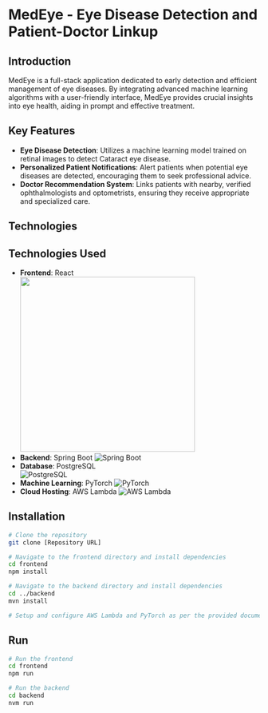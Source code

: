 # MedEye - Eye Disease Detection and Patient-Doctor Linkup

## Introduction

MedEye is a full-stack application dedicated to early detection and efficient management of eye diseases. By integrating advanced machine learning algorithms with a user-friendly interface, MedEye provides crucial insights into eye health, aiding in prompt and effective treatment.

## Key Features

- **Eye Disease Detection**: Utilizes a machine learning model trained on retinal images to detect Cataract eye disease.
- **Personalized Patient Notifications**: Alert patients when potential eye diseases are detected, encouraging them to seek professional advice.
- **Doctor Recommendation System**: Links patients with nearby, verified ophthalmologists and optometrists, ensuring they receive appropriate and specialized care.

## Technologies

## Technologies Used

- **Frontend**: React
  <br/>
  <img src="https://upload.wikimedia.org/wikipedia/commons/thumb/a/a7/React-icon.svg/1200px-React-icon.svg.png" width="350px">
  <br/>
- **Backend**: Spring Boot ![Spring Boot](https://miro.medium.com/v2/resize:fit:700/0*R60lnmJl4hanOBaJ.png)
- **Database**: PostgreSQL
  <br/>
  ![PostgreSQL](https://www.turnkeylinux.org/files/images/postgresql-logo-for-blog.png)
  <br/>
- **Machine Learning**: PyTorch ![PyTorch](https://lembarque.com/fichiers/images/articles/pyTorch.png)
- **Cloud Hosting**: AWS Lambda ![AWS Lambda](https://pro.guslyon.fr/static/aws-lambda-2b1d0cba70279a419837ee007571761d.png)

## Installation

```bash
# Clone the repository
git clone [Repository URL]

# Navigate to the frontend directory and install dependencies
cd frontend
npm install

# Navigate to the backend directory and install dependencies
cd ../backend
mvn install

# Setup and configure AWS Lambda and PyTorch as per the provided documentation
```

## Run

```bash
# Run the frontend
cd frontend
npm run

# Run the backend
cd backend
nvm run
```
